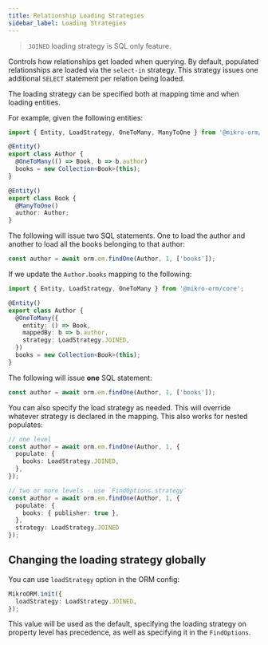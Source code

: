 ```yaml
---
title: Relationship Loading Strategies
sidebar_label: Loading Strategies
---
```


> `JOINED` loading strategy is SQL only feature.

Controls how relationships get loaded when querying. By default, populated relationships
are loaded via the `select-in` strategy. This strategy issues one additional `SELECT`
statement per relation being loaded.

The loading strategy can be specified both at mapping time and when loading entities.

For example, given the following entities:

```typescript
import { Entity, LoadStrategy, OneToMany, ManyToOne } from '@mikro-orm/core';

@Entity()
export class Author {
  @OneToMany(() => Book, b => b.author)
  books = new Collection<Book>(this);
}

@Entity()
export class Book {
  @ManyToOne()
  author: Author;
}
```

The following will issue two SQL statements.
One to load the author and another to load all the books belonging to that author:

```typescript
const author = await orm.em.findOne(Author, 1, ['books']);
```

If we update the `Author.books` mapping to the following:

```typescript
import { Entity, LoadStrategy, OneToMany } from '@mikro-orm/core';

@Entity()
export class Author {
  @OneToMany({
    entity: () => Book,
    mappedBy: b => b.author,
    strategy: LoadStrategy.JOINED,
  })
  books = new Collection<Book>(this);
}
```

The following will issue **one** SQL statement:

```typescript
const author = await orm.em.findOne(Author, 1, ['books']);
```

You can also specify the load strategy as needed. This will override whatever strategy is declared in the mapping.
This also works for nested populates:

```typescript
// one level
const author = await orm.em.findOne(Author, 1, {
  populate: {
    books: LoadStrategy.JOINED,
  },
});

// two or more levels - use `FindOptions.strategy`
const author = await orm.em.findOne(Author, 1, {
  populate: {
    books: { publisher: true },
  },
  strategy: LoadStrategy.JOINED
});
```

## Changing the loading strategy globally

You can use `loadStrategy` option in the ORM config:

```ts
MikroORM.init({
  loadStrategy: LoadStrategy.JOINED,
});
```

This value will be used as the default, specifying the loading strategy on
property level has precedence, as well as specifying it in the `FindOptions`.
